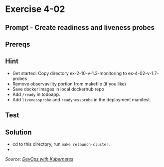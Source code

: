 # Exercise 4-02

## Prompt - Create readiness and liveness probes

## Prereqs

## Hint
- Get started: Copy directory ex-2-10-v-1.3-monitoring to ex-4-02-v-1.7-probes
- Remove observavility portion from makefile (if you like)
- Save docker images in local dockerhub repo
- Add `/ready` in todoapp.
- Add `livenessprobe` and `readynessprobe` in the deployment manifest.

## Test

## Solution
- cd to this directory, run `make relaunch-cluster`.
- 

<i>Source: [DevOps with Kubernetes](https://devopswithkubernetes.com/part-4/1-update-strategies-and-prometheus)</i>